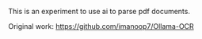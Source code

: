 This is an experiment to use ai to parse pdf documents.

Original work: https://github.com/imanoop7/Ollama-OCR
